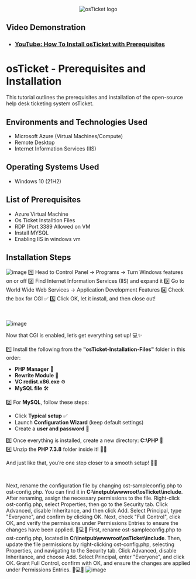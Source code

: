 <p align="center">
<img src="https://i.imgur.com/Clzj7Xs.png" alt="osTicket logo"/>
</p>

<h2>Video Demonstration</h2>

- ### [YouTube: How To Install osTicket with Prerequisites](https://www.youtube.com/watch?v=PIzFNOgA62Q)


<h1>osTicket - Prerequisites and Installation</h1>
This tutorial outlines the prerequisites and installation of the open-source help desk ticketing system osTicket.<br />


<h2>Environments and Technologies Used</h2>

- Microsoft Azure (Virtual Machines/Compute)
- Remote Desktop
- Internet Information Services (IIS)

<h2>Operating Systems Used </h2>

- Windows 10</b> (21H2)

<h2>List of Prerequisites</h2>

- Azure Virtual Machine 
- Os Ticket Installtion Files
- RDP (Port 3389 Allowed on VM
- Install MYSQL
- Enabling IIS in windows vm

<h2>Installation Steps</h2>

![image](https://github.com/user-attachments/assets/c80768ec-949f-4983-b572-33da2a367736)
1️⃣ Head to Control Panel → Programs → Turn Windows features on or off
2️⃣ Find Internet Information Services (IIS) and expand it
3️⃣ Go to World Wide Web Services → Application Development Features
4️⃣ Check the box for CGI ✅
5️⃣ Click OK, let it install, and then close out!
</p>
<br />


![image](https://github.com/user-attachments/assets/afe31971-480e-4ee5-ad99-61193eac5add)

Now that CGI is enabled, let’s get everything set up! 💻✨  

1️⃣ Install the following from the **"osTicket-Installation-Files"** folder in this order:  
   - **PHP Manager** 📂  
   - **Rewrite Module** 🔄  
   - **VC redist.x86.exe** ⚙️  
   - **MySQL file** 🛠️  

2️⃣ For **MySQL**, follow these steps:  
   - Click **Typical setup** ✅  
   - Launch **Configuration Wizard** (keep default settings)  
   - Create a **user and password** 🔑  

3️⃣ Once everything is installed, create a new directory: **C:\PHP** 📁  
4️⃣ Unzip the **PHP 7.3.8** folder inside it! 🎀💡  

And just like that, you’re one step closer to a smooth setup! 🚀💕
</p>
<br />

Next, rename the configuration file by changing ost-sampleconfig.php to ost-config.php. You can find it in **C:\inetpub\wwwroot\osTicket\include**. After renaming, assign the necessary permissions to the file. Right-click ost-config.php, select Properties, then go to the Security tab. Click Advanced, disable Inheritance, and then click Add. Select Principal, type "Everyone", and confirm by clicking OK. Next, check "Full Control", click OK, and verify the permissions under Permissions Entries to ensure the changes have been applied. 🎀💻✨
First, rename ost-sampleconfig.php to ost-config.php, located in **C:\inetpub\wwwroot\osTicket\include**. Then, update the file permissions by right-clicking ost-config.php, selecting Properties, and navigating to the Security tab. Click Advanced, disable Inheritance, and choose Add. Select Principal, enter "Everyone", and click OK. Grant Full Control, confirm with OK, and ensure the changes are applied under Permissions Entries. 🎀💻✨
![image](https://github.com/user-attachments/assets/916fbe5a-66aa-46ec-8040-a26c3f5420a0)
</p>
<br />
